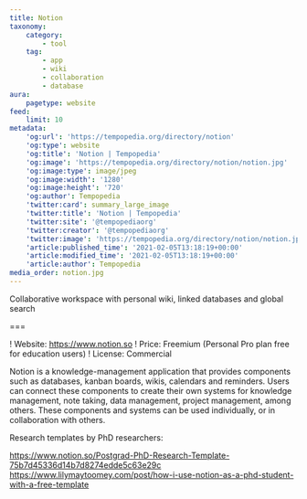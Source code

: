 ```yaml
---
title: Notion
taxonomy:
    category:
        - tool
    tag:
        - app
        - wiki
        - collaboration
        - database
aura:
    pagetype: website
feed:
    limit: 10
metadata:
    'og:url': 'https://tempopedia.org/directory/notion'
    'og:type': website
    'og:title': 'Notion | Tempopedia'
    'og:image': 'https://tempopedia.org/directory/notion/notion.jpg'
    'og:image:type': image/jpeg
    'og:image:width': '1280'
    'og:image:height': '720'
    'og:author': Tempopedia
    'twitter:card': summary_large_image
    'twitter:title': 'Notion | Tempopedia'
    'twitter:site': '@tempopediaorg'
    'twitter:creator': '@tempopediaorg'
    'twitter:image': 'https://tempopedia.org/directory/notion/notion.jpg'
    'article:published_time': '2021-02-05T13:18:19+00:00'
    'article:modified_time': '2021-02-05T13:18:19+00:00'
    'article:author': Tempopedia
media_order: notion.jpg
---
```


Collaborative workspace with personal wiki, linked databases and global search

===

! Website: https://www.notion.so
! Price: Freemium (Personal Pro plan free for education users)
! License: Commercial

Notion is a knowledge-management application that provides components such as databases, kanban boards, wikis, calendars and reminders. Users can connect these components to create their own systems for knowledge management, note taking, data management, project management, among others. These components and systems can be used individually, or in collaboration with others.

Research templates by PhD researchers:

https://www.notion.so/Postgrad-PhD-Research-Template-75b7d45336d14b7d8274edde5c63e29c
https://www.lilymaytoomey.com/post/how-i-use-notion-as-a-phd-student-with-a-free-template